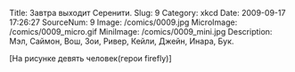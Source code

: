Title: Завтра выходит Серенити. 
Slug: 9 
Category: xkcd 
Date: 2009-09-17 17:26:27 
SourceNum: 9 
Image: /comics/0009.jpg 
MicroImage: /comics/0009_micro.gif 
MiniImage: /comics/0009_mini.jpg 
Description: Мэл, Саймон, Вош, Зои, Ривер, Кейли, Джейн, Инара, Бук. 

[На рисунке девять человек(герои firefly)]